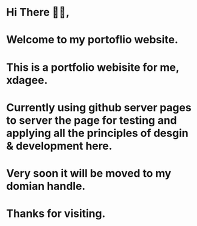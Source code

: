 # Hi There 👋🏾,
# Welcome to my portoflio website.
# This is a portfolio webisite for me, xdagee.
# Currently using github server pages to server the page for testing and applying all the principles of desgin & development here.
# Very soon it will be moved to my domian handle.
# Thanks for visiting.
